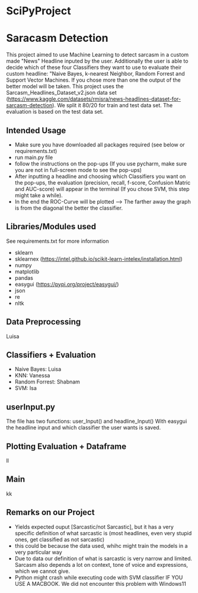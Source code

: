 # SciPyProject
# Saracasm Detection
This project aimed to use Machine Learning to detect sarcasm in a custom made "News" Headline inputed by the user. 
Additionally the user is able to decide which of these four Classifiers they want to use to evaluate their custom headline: "Naive Bayes, k-nearest Neighbor, Random Forrest and Support Vector Machines. 
If you chose more than one the output of the better model will be taken.
This project uses the Sarcasm_Headlines_Dataset_v2.json data set (https://www.kaggle.com/datasets/rmisra/news-headlines-dataset-for-sarcasm-detection). We split it 80/20 for train and test data set.
The evaluation is based on the test data set. 

## Intended Usage

- Make sure you have downloaded all packages required (see below or requirements.txt)
- run main.py file
- follow the instructions on the pop-ups (If you use pycharm, make sure you are not in full-screen mode to see the pop-ups)
- After inputting a headline and choosing which Classifiers you want on the pop-ups, the evaluation (precision, recall, f-score, Confusion Matric and AUC-score) will appear in the terminal (If you chose SVM, this step might take a while).
- In the end the ROC-Curve will be plotted --> The farther away the graph is from the diagonal the better the classifier.
  
## Libraries/Modules used
See requirements.txt for more information
- sklearn
- sklearnex (https://intel.github.io/scikit-learn-intelex/installation.html)
- numpy
- matplotlib
- pandas
- easygui (https://pypi.org/project/easygui/)
- json
- re
- nltk

## Data Preprocessing 
Luisa

## Classifiers + Evaluation

- Naive Bayes: Luisa
- KNN: Vanessa
- Random Forrest: Shabnam
- SVM: Isa

## userInput.py
The file has two functions: user_Input() and headline_Input()
With easygui the headline input and which classifier the user wants is saved.


## Plotting Evaluation + Dataframe
ll

## Main
kk

## Remarks on our Project

- Yields expected ouput [Sarcastic/not Sarcastic], but it has a very specific definition of what sarcastic is (most headlines, even very stupid ones, get classified as not sarcastic)
- this could be because the data used, whihc might train the models in a very particular way
- Due to data our definition of what is sarcastic is very narrow and limited. Sarcasm also depends a lot on context, tone of voice and expressions, which we cannot give.
- Python might crash while executing code with SVM classifier IF YOU USE A MACBOOK. We did not encounter this problem with Windows11

